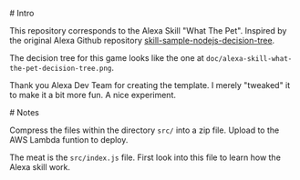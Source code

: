 # Intro

This repository corresponds to the Alexa Skill "What The Pet". Inspired by the original Alexa Github repository [skill-sample-nodejs-decision-tree](https://github.com/alexa/skill-sample-nodejs-decision-tree).

The decision tree for this game looks like the one at `doc/alexa-skill-what-the-pet-decision-tree.png`.

Thank you Alexa Dev Team for creating the template. I merely "tweaked" it to make it a bit more fun. A nice experiment.

# Notes

Compress the files within the directory `src/` into a zip file. Upload to the AWS Lambda funtion to deploy.

The meat is the `src/index.js` file. First look into this file to learn how the Alexa skill work.